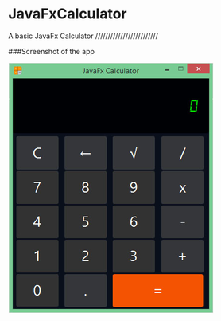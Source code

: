 # JavaFxCalculator
A basic JavaFx Calculator
/////////////////////////

###Screenshot of the app

![alt tag](https://github.com/Tahsin716/JavaFxCalculator/blob/master/src/ScreenShots/Untitled-2.jpg)
